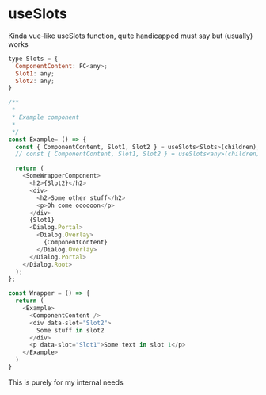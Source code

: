 # useSlots
Kinda vue-like useSlots function, quite handicapped must say but (usually) works

```js
type Slots = {
  ComponentContent: FC<any>;
  Slot1: any;
  Slot2: any;
}

/**
 *
 * Example component
 *
 */
const Example= () => {
  const { ComponentContent, Slot1, Slot2 } = useSlots<Slots>(children);
  // const { ComponentContent, Slot1, Slot2 } = useSlots<any>(children);

  return (
    <SomeWrapperComponent>
      <h2>{Slot2}</h2>
      <div>
        <h2>Some other stuff</h2>
        <p>Oh come oooooon</p>
      </div>
      {Slot1}
      <Dialog.Portal>
        <Dialog.Overlay>
          {ComponentContent}
        </Dialog.Overlay>
      </Dialog.Portal>
    </Dialog.Root>
  );
};
```


```js
const Wrapper = () => {
  return (
    <Example>
      <ComponentContent />
      <div data-slot="Slot2">
        Some stuff in slot2
      </div>
      <p data-slot="Slot1">Some text in slot 1</p>
    </Example>
  )
}
```

This is purely for my internal needs

